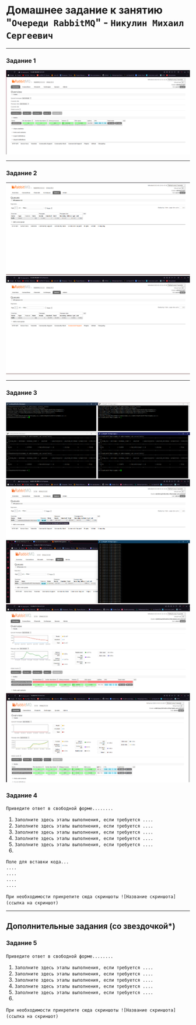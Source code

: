 # Домашнее задание к занятию "`Очереди RabbitMQ`" - `Никулин Михаил Сергеевич`



---

### Задание 1

![task_1.png](img%2Ftask_1.png)


---

### Задание 2

![task_2_1.png](img%2Ftask_2_1.png)
![task_2_2.png](img%2Ftask_2_2.png)


---

### Задание 3

![task_3_1.png](img%2Ftask_3_1.png)
![task_3_2.png](img%2Ftask_3_2.png)
![task_3_3.png](img%2Ftask_3_3.png)
![task_3_4.png](img%2Ftask_3_4.png)
![task_3_5.png](img%2Ftask_3_5.png)
![task_3_6.png](img%2Ftask_3_6.png)

### Задание 4

`Приведите ответ в свободной форме........`

1. `Заполните здесь этапы выполнения, если требуется ....`
2. `Заполните здесь этапы выполнения, если требуется ....`
3. `Заполните здесь этапы выполнения, если требуется ....`
4. `Заполните здесь этапы выполнения, если требуется ....`
5. `Заполните здесь этапы выполнения, если требуется ....`
6. 

```
Поле для вставки кода...
....
....
....
....
```

`При необходимости прикрепитe сюда скриншоты
![Название скриншота](ссылка на скриншот)`

---
## Дополнительные задания (со звездочкой*)


### Задание 5

`Приведите ответ в свободной форме........`

1. `Заполните здесь этапы выполнения, если требуется ....`
2. `Заполните здесь этапы выполнения, если требуется ....`
3. `Заполните здесь этапы выполнения, если требуется ....`
4. `Заполните здесь этапы выполнения, если требуется ....`
5. `Заполните здесь этапы выполнения, если требуется ....`
6. 

`При необходимости прикрепитe сюда скриншоты
![Название скриншота](ссылка на скриншот)`
